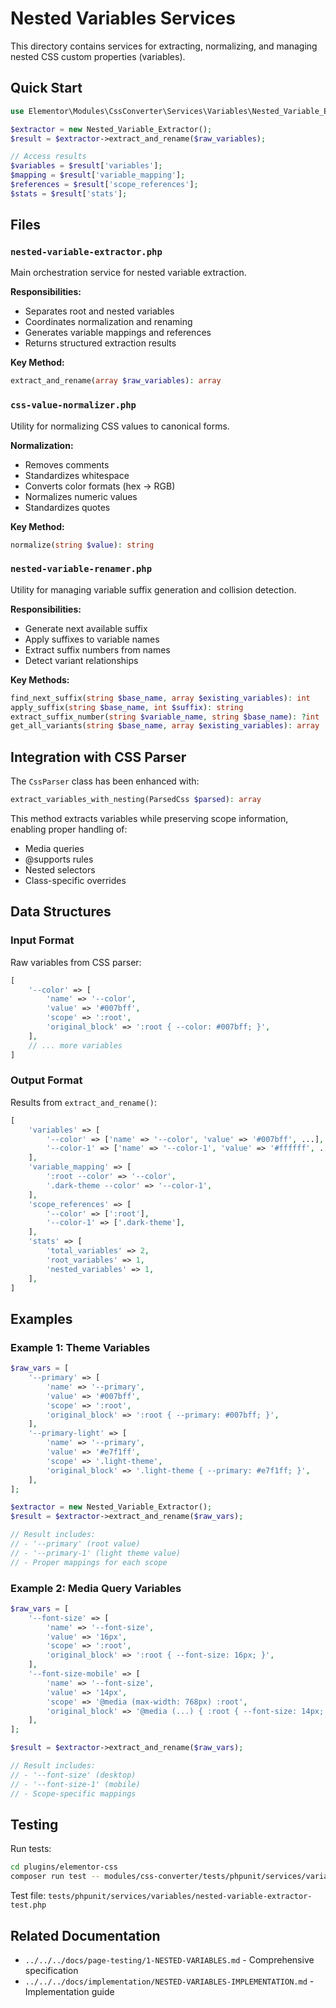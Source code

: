 # Nested Variables Services

This directory contains services for extracting, normalizing, and managing nested CSS custom properties (variables).

## Quick Start

```php
use Elementor\Modules\CssConverter\Services\Variables\Nested_Variable_Extractor;

$extractor = new Nested_Variable_Extractor();
$result = $extractor->extract_and_rename($raw_variables);

// Access results
$variables = $result['variables'];
$mapping = $result['variable_mapping'];
$references = $result['scope_references'];
$stats = $result['stats'];
```

## Files

### `nested-variable-extractor.php`

Main orchestration service for nested variable extraction.

**Responsibilities:**
- Separates root and nested variables
- Coordinates normalization and renaming
- Generates variable mappings and references
- Returns structured extraction results

**Key Method:**
```php
extract_and_rename(array $raw_variables): array
```

### `css-value-normalizer.php`

Utility for normalizing CSS values to canonical forms.

**Normalization:**
- Removes comments
- Standardizes whitespace
- Converts color formats (hex → RGB)
- Normalizes numeric values
- Standardizes quotes

**Key Method:**
```php
normalize(string $value): string
```

### `nested-variable-renamer.php`

Utility for managing variable suffix generation and collision detection.

**Responsibilities:**
- Generate next available suffix
- Apply suffixes to variable names
- Extract suffix numbers from names
- Detect variant relationships

**Key Methods:**
```php
find_next_suffix(string $base_name, array $existing_variables): int
apply_suffix(string $base_name, int $suffix): string
extract_suffix_number(string $variable_name, string $base_name): ?int
get_all_variants(string $base_name, array $existing_variables): array
```

## Integration with CSS Parser

The `CssParser` class has been enhanced with:

```php
extract_variables_with_nesting(ParsedCss $parsed): array
```

This method extracts variables while preserving scope information, enabling proper handling of:
- Media queries
- @supports rules
- Nested selectors
- Class-specific overrides

## Data Structures

### Input Format

Raw variables from CSS parser:

```php
[
    '--color' => [
        'name' => '--color',
        'value' => '#007bff',
        'scope' => ':root',
        'original_block' => ':root { --color: #007bff; }',
    ],
    // ... more variables
]
```

### Output Format

Results from `extract_and_rename()`:

```php
[
    'variables' => [
        '--color' => ['name' => '--color', 'value' => '#007bff', ...],
        '--color-1' => ['name' => '--color-1', 'value' => '#ffffff', ...],
    ],
    'variable_mapping' => [
        ':root --color' => '--color',
        '.dark-theme --color' => '--color-1',
    ],
    'scope_references' => [
        '--color' => [':root'],
        '--color-1' => ['.dark-theme'],
    ],
    'stats' => [
        'total_variables' => 2,
        'root_variables' => 1,
        'nested_variables' => 1,
    ],
]
```

## Examples

### Example 1: Theme Variables

```php
$raw_vars = [
    '--primary' => [
        'name' => '--primary',
        'value' => '#007bff',
        'scope' => ':root',
        'original_block' => ':root { --primary: #007bff; }',
    ],
    '--primary-light' => [
        'name' => '--primary',
        'value' => '#e7f1ff',
        'scope' => '.light-theme',
        'original_block' => '.light-theme { --primary: #e7f1ff; }',
    ],
];

$extractor = new Nested_Variable_Extractor();
$result = $extractor->extract_and_rename($raw_vars);

// Result includes:
// - '--primary' (root value)
// - '--primary-1' (light theme value)
// - Proper mappings for each scope
```

### Example 2: Media Query Variables

```php
$raw_vars = [
    '--font-size' => [
        'name' => '--font-size',
        'value' => '16px',
        'scope' => ':root',
        'original_block' => ':root { --font-size: 16px; }',
    ],
    '--font-size-mobile' => [
        'name' => '--font-size',
        'value' => '14px',
        'scope' => '@media (max-width: 768px) :root',
        'original_block' => '@media (...) { :root { --font-size: 14px; } }',
    ],
];

$result = $extractor->extract_and_rename($raw_vars);

// Result includes:
// - '--font-size' (desktop)
// - '--font-size-1' (mobile)
// - Scope-specific mappings
```

## Testing

Run tests:

```bash
cd plugins/elementor-css
composer run test -- modules/css-converter/tests/phpunit/services/variables/
```

Test file: `tests/phpunit/services/variables/nested-variable-extractor-test.php`

## Related Documentation

- `../../../docs/page-testing/1-NESTED-VARIABLES.md` - Comprehensive specification
- `../../../docs/implementation/NESTED-VARIABLES-IMPLEMENTATION.md` - Implementation guide

